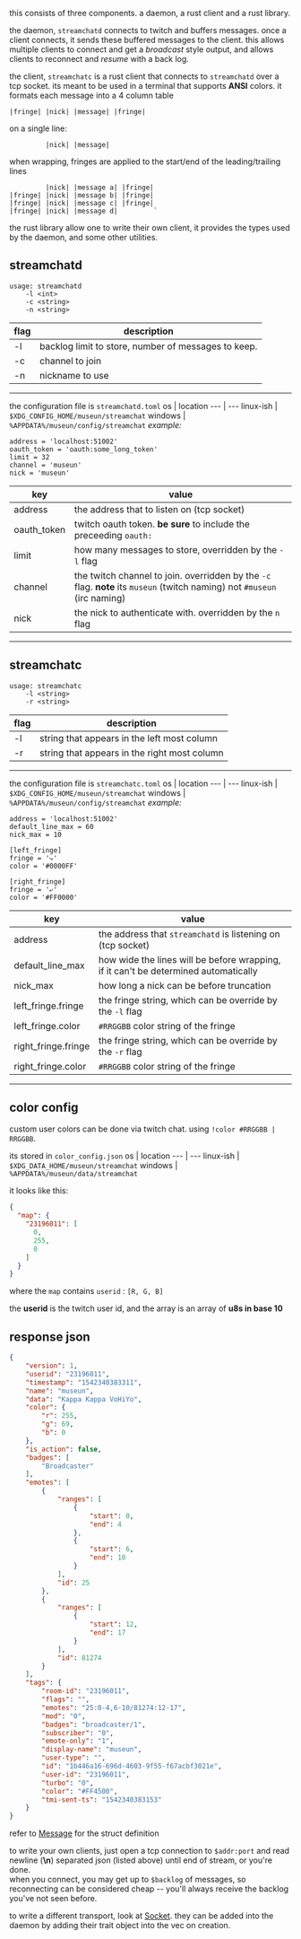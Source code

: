 this consists of three components.
a daemon, a rust client and a rust library.

the daemon, `streamchatd` connects to twitch and buffers messages. once a client connects, it sends these buffered messages to the client. this allows multiple clients to connect and get a *broadcast* style output, and allows clients to reconnect and *resume* with a back log.

the client, `streamchatc` is a rust client that connects to `streamchatd` over a tcp socket. its meant to be used in a terminal that supports **ANSI** colors. it formats each message into a 4 column table

```
|fringe| |nick| |message| |fringe|
```

on a single line:
```
         |nick| |message|        
```

when wrapping, fringes are applied to the start/end of the leading/trailing lines
```
         |nick| |message a| |fringe|
|fringe| |nick| |message b| |fringe|
|fringe| |nick| |message c| |fringe|
|fringe| |nick| |message d|         `
```

the rust library allow one to write their own client, it provides the types used by the daemon, and some other utilities.

## streamchatd
```
usage: streamchatd
    -l <int>
    -c <string>
    -n <string>
```
| flag | description |
--- | ---
-l | backlog limit to store, number of messages to keep.
-c | channel to join
-n | nickname to use
---
the configuration file is `streamchatd.toml`
os | location
--- | ---
linux-ish | `$XDG_CONFIG_HOME/museun/streamchat`
windows | `%APPDATA%/museun/config/streamchat` 
*example:*
```
address = 'localhost:51002'
oauth_token = 'oauth:some_long_token'
limit = 32
channel = 'museun'
nick = 'museun'
```
key | value
--- | ---
address |  the address that to listen on (tcp socket)
oauth_token | twitch oauth token. **be sure** to include the preceeding `oauth:`
limit  | how many messages to store, overridden by the `-l` flag
channel | the twitch channel to join. overridden by the `-c` flag. **note** its `museun` (twitch naming) not `#museun` (irc naming)
nick | the nick to authenticate with. overridden by the `n` flag
---
## streamchatc
```
usage: streamchatc
    -l <string>
    -r <string>
```
| flag | description |
--- | ---
-l | string that appears in the left most column
-r | string that appears in the right most column
---
the configuration file is `streamchatc.toml`
os | location
--- | ---
linux-ish | `$XDG_CONFIG_HOME/museun/streamchat`
windows | `%APPDATA%/museun/config/streamchat` 
*example:*
```
address = 'localhost:51002'
default_line_max = 60
nick_max = 10

[left_fringe]
fringe = '⤷'
color = '#0000FF'

[right_fringe]
fringe = '⤶'
color = '#FF0000'
```
key | value
--- | ---
address |  the address that `streamchatd` is listening on (tcp socket)
default_line_max |  how wide the lines will be before wrapping, if it can't be determined automatically
nick_max | how long a nick can be before truncation
left_fringe.fringe | the fringe string, which can be override by the `-l` flag
left_fringe.color | `#RRGGBB` color string of the fringe
right_fringe.fringe | the fringe string, which can be override by the `-r` flag
right_fringe.color | `#RRGGBB` color string of the fringe
---
## color config
custom user colors can be done via twitch chat. using `!color #RRGGBB | RRGGBB`.

its stored in `color_config.json`
os | location
--- | ---
linux-ish | `$XDG_DATA_HOME/museun/streamchat`
windows | `%APPDATA%/museun/data/streamchat` 

it looks like this:
```json
{
  "map": {
    "23196011": [
      0,
      255,
      0
    ]
  }
}
```
where the `map` contains `userid` : `[R, G, B]`

the **userid** is the twitch user id, and the array is an array of **u8s in base 10**
## response json
```json
{
    "version": 1,
    "userid": "23196011",
    "timestamp": "1542340383311",
    "name": "museun",
    "data": "Kappa Kappa VoHiYo",
    "color": {
        "r": 255,
        "g": 69,
        "b": 0
    },
    "is_action": false,
    "badges": [
        "Broadcaster"
    ],
    "emotes": [
        {
            "ranges": [
                {
                    "start": 0,
                    "end": 4
                },
                {
                    "start": 6,
                    "end": 10
                }
            ],
            "id": 25
        },
        {
            "ranges": [
                {
                    "start": 12,
                    "end": 17
                }
            ],
            "id": 81274
        }
    ],
    "tags": {
        "room-id": "23196011",
        "flags": "",
        "emotes": "25:0-4,6-10/81274:12-17",
        "mod": "0",
        "badges": "broadcaster/1",
        "subscriber": "0",
        "emote-only": "1",
        "display-name": "museun",
        "user-type": "",
        "id": "1b446a16-696d-4603-9f55-f67acbf3021e",
        "user-id": "23196011",
        "turbo": "0",
        "color": "#FF4500",
        "tmi-sent-ts": "1542340383153"
    }
}
```
refer to [Message](streamchat/src/message.rs) for the struct definition

to write your own clients, just open a tcp connection to `$addr:port` and read newline (**\n**) separated json (listed above) until end of stream, or you're done.<br>
when you connect, you may get up to `$backlog` of messages, so reconnecting can be considered cheap -- you'll always receive the backlog you've not seen before.

to write a different transport, look at [Socket](streamchat/src/transports/socket.rs). they can be added into the daemon by adding their trait object into the vec on creation.
